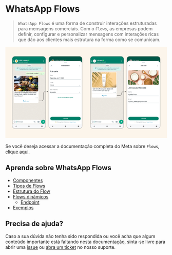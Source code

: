 # WhatsApp Flows

> `WhatsApp Flows` é uma forma de construir interações estruturadas para mensagens comerciais. Com o `Flows`, as empresas podem definir, configurar e personalizar mensagens com interações ricas que dão aos clientes mais estrutura na forma como se comunicam.

![Flows](assets/images/flows-sample.png)

Se você deseja acessar a documentação completa do Meta sobre `Flows`, [clique aqui](https://developers.facebook.com/docs/whatsapp/flows).

## Aprenda sobre WhatsApp Flows

- [Componentes](components/README.md)
- [Tipos de Flows](types-of-flows/README.md)
- [Estrutura do Flow](structure/README.md)
- [Flows dinâmicos](dynamic-flows/README.md)
  - [Endpoint](dynamic-flows/README.md#endpoint)
- [Exemplos](samples/README.md)

## Precisa de ajuda?

Caso a sua dúvida não tenha sido respondida ou você acha que algum conteúdo importante está faltando nesta documentação, sinta-se livre para abrir uma [issue](https://github.com/positusapps/quick-docs/issues) ou [abra um ticket](https://studio.posit.us/suporte) no nosso suporte.

